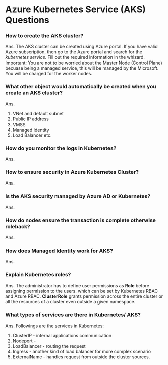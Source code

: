 # Azure Kubernetes Service (AKS) Questions

### How to create the AKS cluster?

Ans. The AKS cluster can be created using Azure portal. If you have valid Azure subscription, then go to the Azure portal and search for the *kubernetes service*. Fill out the required information in the whizard.
Important: You are not to be worried about the Master Node (Control Plane) becuase being a managed service, this will be managed by the Microsoft. You will be charged for the worker nodes.

### What other object would automatically be created when you create an AKS cluster?

Ans. 
1. VNet and default subnet
2. Public IP address
3. VMSS
4. Managed Identity
5. Load Balancer etc.

### How do you monitor the logs in Kubernetes?

Ans.

### How to ensure security in Azure Kubernetes Cluster?

Ans. 

### Is the AKS security managed by Azure AD or Kubernetes?

Ans.

### How do nodes ensure the transaction is complete otherwise roleback?

Ans.

### How does Managed Identity work for AKS?

Ans.

### Explain Kubernetes roles?

Ans.
The administrator has to define user permissions as **Role** before assigning permission to the users.  which can be set by Kubernetes RBAC and Azure RBAC. **ClusterRole** grants permission across the entire cluster or all the resources of a cluster even outside a given namespace.

### What types of services are there in Kubernetes/ AKS?

Ans.
Followings are the services in Kubernetes:
1. ClusterIP -  internal applications communication
2. Nodeport -
3. LoadBalancer - routing the request
4. Ingress - another kind of load balancer for more complex scenario
5. ExternalName - handles request from outside the cluster sources.


